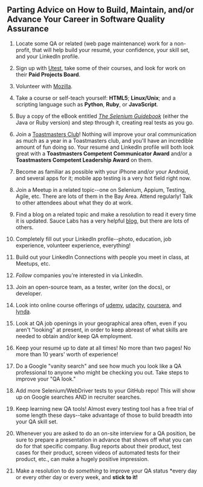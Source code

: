 ## Parting Advice on How to Build, Maintain, and/or Advance Your Career in Software Quality Assurance

1. Locate some QA or related (web page maintenance) work for a non-profit, that will help build your resumé, your confidence, your skill set, and your LinkedIn profile.

2. Sign up with [Utest](http://www.utest.com), take some of their courses, and look for work on their **Paid Projects Board**.

3. Volunteer with [Mozilla](https://www.mozilla.org/en-US/contribute/).

4. Take a course or self-teach yourself: **HTML5**; **Linux/Unix**; and a scripting language such as **Python**, **Ruby**, or **JavaScript**. 

5. Buy a copy of the eBook entitled [*The Selenium Guidebook*](https://seleniumguidebook.com) (either the Java or Ruby version) and step through it, creating real tests as you go.

6. Join a [Toastmasters Club](http://www.toastmasters.org)! Nothing will improve your oral communication as much as a year in a Toastmasters club, and you'll have an incredible amount of fun doing so. Your resumé and LinkedIn profile will both look great with a **Toastmasters Competent Communicator Award** and/or a **Toastmasters Competent Leadership Award** on them.

7. Become as familiar as possible with your iPhone and/or your Android, and several apps for it; mobile app testing is a very hot field right now.

8. Join a Meetup in a related topic--one on Selenium, Appium, Testing, Agile, etc. There are lots of them in the Bay Area. Attend regularly! Talk to other attendees about what they do at work. 

9. Find a blog on a related topic and make a resolution to read it every time it is updated. Sauce Labs has a very helpful [blog](http://sauceio.com), but there are lots of others.

10. Completely fill out your LinkedIn profile--photo, education, job experience, volunteer experience, everything!

11. Build out your LinkedIn Connections with people you meet in class, at Meetups, etc.

12. *Follow* companies you're interested in via LinkedIn.

13. Join an open-source team, as a tester, writer (on the docs), or developer.

14. Look into online course offerings of [udemy](http://www.udemy.com), [udacity](http://www.udacity.com), [coursera](http://www.coursera.com), and [lynda](http://www.lynda.com).
 
15. Look at QA job openings in your geographical area often, even if you aren't "looking" at present, in order to keep abreast of what skills are needed to obtain and/or keep QA employment.
 
16. Keep your resumé up to date at all times! No more than two pages! No more than 10 years' worth of experience!

17. Do a Google "vanity search" and see how much you look like a QA professional to anyone who might be checking you out. Take steps to improve your "QA look."

18. Add more Selenium/WebDriver tests to your GitHub repo! This will show up on Google searches AND in recruiter searches.

19. Keep learning new QA tools! Almost every testing tool has a free trial of some length these days--take advantage of those to build breadth into your QA skill set.

20. Whenever you are asked to do an on-site interview for a QA position, be sure to prepare a presentation in advance that shows off what you can do for that specific company. Bug reports about their product, test cases for their product, screen videos of automated tests for their product, etc., can make a hugely positive impression.

21. Make a resolution to do *something* to improve your QA status *every  day or every other day or every week, and **stick to it!**
